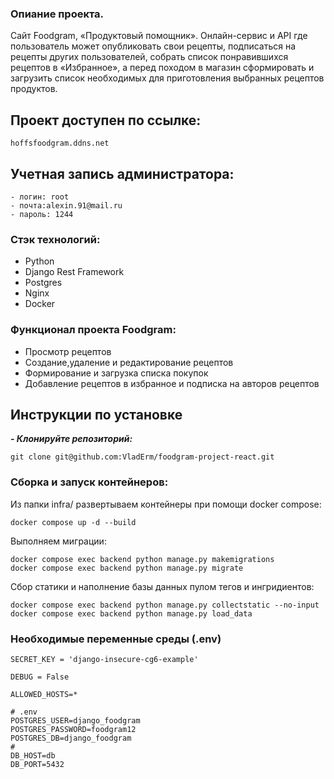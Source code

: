 ### Опиание проекта.
Сайт Foodgram, «Продуктовый помощник». Онлайн-сервис и API где пользователь может опубликовать свои рецепты, подписаться на рецепты других пользователей, собрать список понравившихся рецептов в «Избранное», а перед походом в магазин сформировать и загрузить список необходимых для приготовления выбранных рецептов продуктов.

## Проект доступен по ссылке:

```
hoffsfoodgram.ddns.net
```

## Учетная запись администратора:

```
- логин: root
- почта:alexin.91@mail.ru 
- пароль: 1244
```

### Стэк технологий:
- Python
- Django Rest Framework
- Postgres
- Nginx
- Docker

### Функционал проекта Foodgram:

- Просмотр рецептов
- Создание,удаление и редактирование рецептов
- Формирование и загрузка списка покупок
- Добавление рецептов в избранное и подписка на авторов рецептов

## Инструкции по установке
***- Клонируйте репозиторий:***
```
git clone git@github.com:VladErm/foodgram-project-react.git
```
### Сборка и запуск контейнеров:

Из папки infra/  развертываем контейнеры при помощи docker compose:
```
docker compose up -d --build
```
Выполняем миграции:
```
docker compose exec backend python manage.py makemigrations
docker compose exec backend python manage.py migrate

```

Сбор статики и наполнение базы данных пулом тегов и ингридиентов:
```
docker compose exec backend python manage.py collectstatic --no-input
docker compose exec backend python manage.py load_data

```

### Необходимые переменные среды (.env)

```
SECRET_KEY = 'django-insecure-cg6-example'

DEBUG = False

ALLOWED_HOSTS=*

# .env
POSTGRES_USER=django_foodgram
POSTGRES_PASSWORD=foodgram12
POSTGRES_DB=django_foodgram
#
DB_HOST=db
DB_PORT=5432
```

